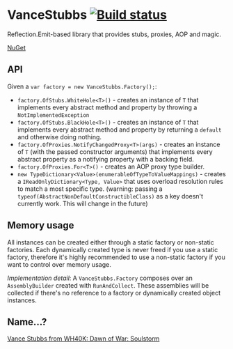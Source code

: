 VanceStubbs [![Build status](https://ci.appveyor.com/api/projects/status/w2k237to1bh6hqon?svg=true)](https://ci.appveyor.com/project/milleniumbug/vancestubbs)
======

Reflection.Emit-based library that provides stubs, proxies, AOP and magic.

[NuGet](https://www.nuget.org/packages/VanceStubbs/1.0.0)

API
-----

Given a `var factory = new VanceStubbs.Factory();`:

- `factory.OfStubs.WhiteHole<T>()` - creates an instance of `T` that implements every abstract method and property by throwing a `NotImplementedException`
- `factory.OfStubs.BlackHole<T>()` - creates an instance of `T` that implements every abstract method and property by returning a `default` and otherwise doing nothing.
- `factory.OfProxies.NotifyChangedProxy<T>(args)` - creates an instance of `T` (with the passed constructor arguments) that implements every abstract property as a notifying property with a backing field.
- `factory.OfProxies.For<T>()` - creates an AOP proxy type builder.
- `new TypeDictionary<Value>(enumerableOfTypeToValueMappings)` - creates a `IReadOnlyDictionary<Type, Value>` that uses overload resolution rules to match a most specific type. (warning: passing a `typeof(AbstractNonDefaultConstructibleClass)` as a key doesn't currently work. This will change in the future)


Memory usage
------

All instances can be created either through a static factory or non-static factories. Each dynamically created type is never freed if you use a static factory, therefore it's highly recommended to use a non-static factory if you want to control over memory usage.

*Implementation detail*: A `VanceStubbs.Factory` composes over an `AssemblyBuilder` created with `RunAndCollect`. These assemblies will be collected if there's no reference to a factory or dynamically created object instances.



Name...?
--------

[Vance Stubbs from WH40K: Dawn of War: Soulstorm](https://1d4chan.org/wiki/Vance_Motherfucking_Stubbs)
